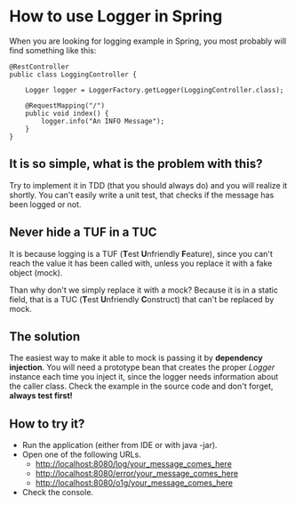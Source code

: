 How to use Logger in Spring
===========================

When you are looking for logging example in Spring, you most probably will find something like this:
	
	@RestController
	public class LoggingController {	 
	
    	Logger logger = LoggerFactory.getLogger(LoggingController.class);
    	
    	@RequestMapping("/")
    	public void index() {
    		logger.info("An INFO Message");
    	}
    }

It is so simple, what is the problem with this?
-
Try to implement it in TDD (that you should always do) and you will realize it shortly. You can't easily write a unit test, that checks if the message has been logged or not.

Never hide a TUF in a TUC
-
It is because logging is a TUF (**T**est **U**nfriendly **F**eature), since you can't reach the value it has been called with, unless you replace it with a fake object (mock).

Than why don't we simply replace it with a mock? Because it is in a static field, that is a TUC (**T**est **U**nfriendly **C**onstruct) that can't be replaced by mock.

The solution
-
The easiest way to make it able to mock is passing it by **dependency injection**. You will need a prototype bean that creates the proper *Logger* instance each time you inject it, since the logger needs information about the caller class. Check the example in the source code and don't forget, **always test first!**

How to try it?
-

* Run the application (either from IDE or with java -jar).
* Open one of the following URLs.
    - [http://localhost:8080/log/your_message_comes_here](http://localhost:8080/log/hello%20world)
    - [http://localhost:8080/error/your_message_comes_here](http://localhost:8080/error/hello%20world)
    - [http://localhost:8080/o1g/your_message_comes_here](http://localhost:8080/o1g/hello%20world)
* Check the console.
